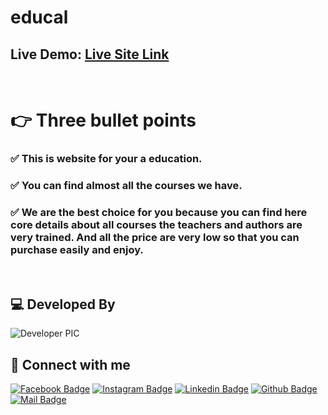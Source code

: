 # educal

## Live Demo: [Live Site Link](https://educal-edu.netlify.app/)

<br/>

# 👉 **Three bullet points**

### ✅ This is website for your a education.

### ✅ You can find almost all the courses we have.

### ✅ We are the best choice for you because you can find here core details about all courses the teachers and authors are very trained. And all the price are very low so that you can purchase easily and enjoy.

<br/>

## 💻 Developed By

![Developer PIC](https://avatars.githubusercontent.com/u/76396442?v=4)

## 🚀 Connect with me

[![Facebook Badge](https://img.shields.io/badge/Facebook-1877F2?style=for-the-badge&logo=facebook&logoColor=white)](https://www.facebook.com/tajkierhaque/)
[![Instagram Badge](https://img.shields.io/badge/Instagram-E4405F?style=for-the-badge&logo=instagram&logoColor=white)](https://www.instagram.com/tajkier_haque/)
[![Linkedin Badge](https://img.shields.io/badge/LinkedIn-0077B5?style=for-the-badge&logo=linkedin&logoColor=white)](https://www.linkedin.com/in/tajkier-haque-raiyan-8000a8220)
[![Github Badge](https://img.shields.io/badge/GitHub-100000?style=for-the-badge&logo=github&logoColor=white)](https://github.com/coderboy-raiyan)
[![Mail Badge](https://img.shields.io/badge/Gmail-D14836?style=for-the-badge&logo=gmail&logoColor=white)](mailto:tajkierhaque@gmail.com)
